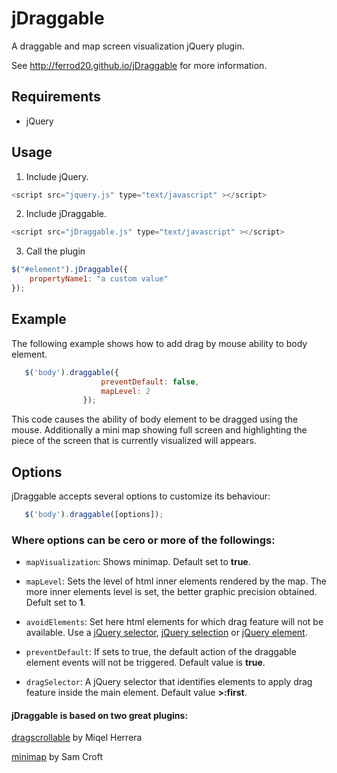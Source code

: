 jDraggable
==========

A draggable and map screen visualization jQuery plugin. 

See http://ferrod20.github.io/jDraggable for more information.

## Requirements

* jQuery

## Usage

1. Include jQuery.

```javascript
<script src="jquery.js" type="text/javascript" ></script>
```

2. Include jDraggable.

```javascript
<script src="jDraggable.js" type="text/javascript" ></script>
```

3. Call the plugin
```javascript
$("#element").jDraggable({
    propertyName1: "a custom value"
});
```

## Example

The following example shows how to add drag by mouse ability to body element.


```javascript
   $('body').draggable({
                    preventDefault: false,
                    mapLevel: 2
                });
```

This code causes the ability of body element to be dragged using the mouse. Additionally a mini map showing full screen and highlighting the piece of the screen that is currently visualized will appears.

## Options

jDraggable accepts several options to customize its behaviour:


```javascript
   $('body').draggable([options]);
```

### Where options can be cero or more of the followings:

* `mapVisualization`: Shows minimap. Default set to **true**.

* `mapLevel`: Sets the level of html inner elements rendered by the map. The more inner elements level is set, the better graphic precision obtained. Defult set to **1**.

* `avoidElements`: Set here html elements for which drag feature will not be available. Use a [jQuery selector](http://api.jquery.com/Types/#Selector), [jQuery selection](http://api.jquery.com/Types/#jQuery) or [jQuery element](http://api.jquery.com/Types/#Element).

* `preventDefault`: If sets to true, the default action of the draggable element events will not be triggered. Default value is **true**.

* `dragSelector`: A jQuery selector that identifies elements to apply drag feature inside the main element. Default value **>:first**.

#### jDraggable is based on two great plugins:

[dragscrollable](http://hitconsultants.com/dragscroll_scrollsync/scrollpane.html) by Miqel Herrera

[minimap](https://github.com/samcroft/mini-map) by Sam Croft
